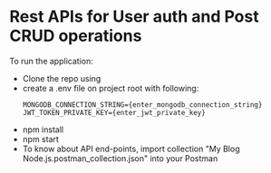 # Rest APIs for User auth and Post CRUD operations

To run the application:
- Clone the repo using 
- create a .env file on project root with following:
    ```
    MONGODB_CONNECTION_STRING={enter_mongodb_connection_string}
    JWT_TOKEN_PRIVATE_KEY={enter_jwt_private_key}
    ```
- npm install
- npm start
- To know about API end-points, import collection "My Blog Node.js.postman_collection.json" into your Postman